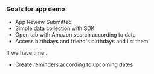 ### Goals for app demo

* App Review Submitted
* Simple data collection with SDK
* Open tab with Amazon search according to data
* Access birthdays and friend's birthdays and list them


If we have time...
* Create reminders according to upcoming dates
